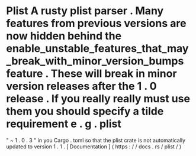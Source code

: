#
Plist
A
rusty
plist
parser
.
Many
features
from
previous
versions
are
now
hidden
behind
the
enable_unstable_features_that_may_break_with_minor_version_bumps
feature
.
These
will
break
in
minor
version
releases
after
the
1
.
0
release
.
If
you
really
really
must
use
them
you
should
specify
a
tilde
requirement
e
.
g
.
plist
=
"
~
1
.
0
.
3
"
in
you
Cargo
.
toml
so
that
the
plist
crate
is
not
automatically
updated
to
version
1
.
1
.
[
Documentation
]
(
https
:
/
/
docs
.
rs
/
plist
/
)
